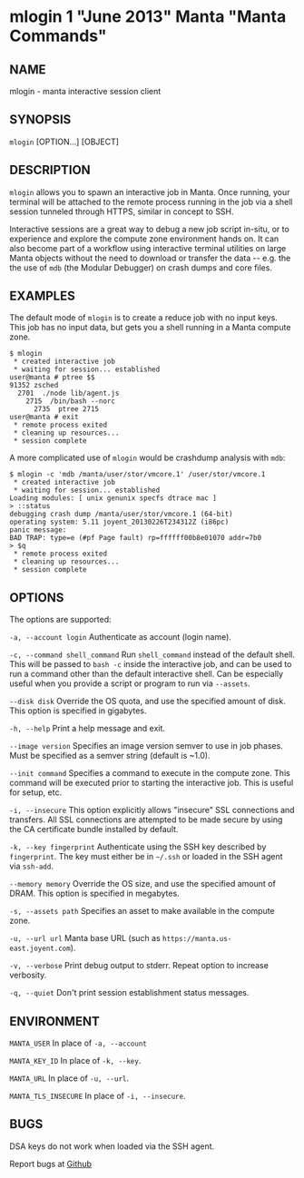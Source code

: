 mlogin 1 "June 2013" Manta "Manta Commands"
===========================================

NAME
----

mlogin - manta interactive session client

SYNOPSIS
--------

`mlogin` [OPTION...] [OBJECT]

DESCRIPTION
-----------

`mlogin` allows you to spawn an interactive job in Manta. Once running, your
terminal will be attached to the remote process running in the job via a shell
session tunneled through HTTPS, similar in concept to SSH.

Interactive sessions are a great way to debug a new job script in-situ, or to
experience and explore the compute zone environment hands on.  It can also
become part of a workflow using interactive terminal utilities on large Manta
objects without the need to download or transfer the data -- e.g. the the use
of `mdb` (the Modular Debugger) on crash dumps and core files.

EXAMPLES
--------

The default mode of `mlogin` is to create a reduce job with no input keys.  This
job has no input data, but gets you a shell running in a Manta compute zone.

    $ mlogin
     * created interactive job
     * waiting for session... established
    user@manta # ptree $$
    91352 zsched
      2701  ./node lib/agent.js
        2715  /bin/bash --norc
          2735  ptree 2715
    user@manta # exit
     * remote process exited
     * cleaning up resources...
     * session complete

A more complicated use of `mlogin` would be crashdump analysis with `mdb`:

    $ mlogin -c 'mdb /manta/user/stor/vmcore.1' /user/stor/vmcore.1
     * created interactive job
     * waiting for session... established
    Loading modules: [ unix genunix specfs dtrace mac ]
    > ::status
    debugging crash dump /manta/user/stor/vmcore.1 (64-bit)
    operating system: 5.11 joyent_20130226T234312Z (i86pc)
    panic message:
    BAD TRAP: type=e (#pf Page fault) rp=ffffff00b8e01070 addr=7b0
    > $q
     * remote process exited
     * cleaning up resources...
     * session complete

OPTIONS
-------

The options are supported:

`-a, --account login`
  Authenticate as account (login name).

`-c, --command shell_command`
  Run `shell_command` instead of the default shell. This will be passed to
  `bash -c` inside the interactive job, and can be used to run a command
  other than the default interactive shell.  Can be especially useful when
  you provide a script or program to run via `--assets`.

`--disk disk`
  Override the OS quota, and use the specified amount of disk.
  This option is specified in gigabytes.

`-h, --help`
  Print a help message and exit.

`--image version`
  Specifies an image version semver to use in job phases.  Must be specified as
  a semver string (default is ~1.0).

`--init command`
  Specifies a command to execute in the compute zone.  This command will be
  executed prior to starting the interactive job.  This is useful for setup,
  etc.

`-i, --insecure`
  This option explicitly allows "insecure" SSL connections and transfers.  All
  SSL connections are attempted to be made secure by using the CA certificate
  bundle installed by default.

`-k, --key fingerprint`
  Authenticate using the SSH key described by `fingerprint`.  The key must
  either be in `~/.ssh` or loaded in the SSH agent via `ssh-add`.

`--memory memory`
  Override the OS size, and use the specified amount of DRAM.
  This option is specified in megabytes.

`-s, --assets path`
  Specifies an asset to make available in the compute zone.

`-u, --url url`
  Manta base URL (such as `https://manta.us-east.joyent.com`).

`-v, --verbose`
  Print debug output to stderr.  Repeat option to increase verbosity.

`-q, --quiet`
  Don't print session establishment status messages.

ENVIRONMENT
-----------

`MANTA_USER`
  In place of `-a, --account`

`MANTA_KEY_ID`
  In place of `-k, --key`.

`MANTA_URL`
  In place of `-u, --url`.

`MANTA_TLS_INSECURE`
  In place of `-i, --insecure`.

BUGS
----

DSA keys do not work when loaded via the SSH agent.

Report bugs at [Github](https://github.com/joyent/node-manta/issues)
